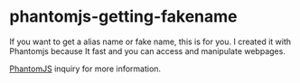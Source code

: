 # phantomjs-getting-fakename

If you want to get a alias name or fake name, this is for you. I created it with Phantomjs because It fast and you can access and manipulate webpages.

[PhantomJS](http://phantomjs.org/) inquiry for more information.
